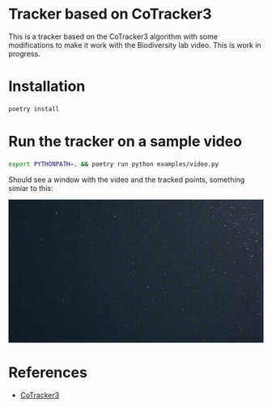 # Tracker based on CoTracker3 

This is a tracker based on the CoTracker3 algorithm with some modifications to make it work with the Biodiversity lab video.
This is work in progress.

# Installation

```bash
poetry install
```

# Run the tracker on a sample video

```bash
export PYTHONPATH=. && poetry run python examples/video.py
```

Should see a window with the video and the tracked points, something simiar to this:

![video](https://github.com/mbari-org/biotrack/blob/main/examples/data/video/V4318_20201208T203419Z_h264_tl_3_biotrack.gif)


# References
 
- [CoTracker3](https://cotracker3.github.io/)